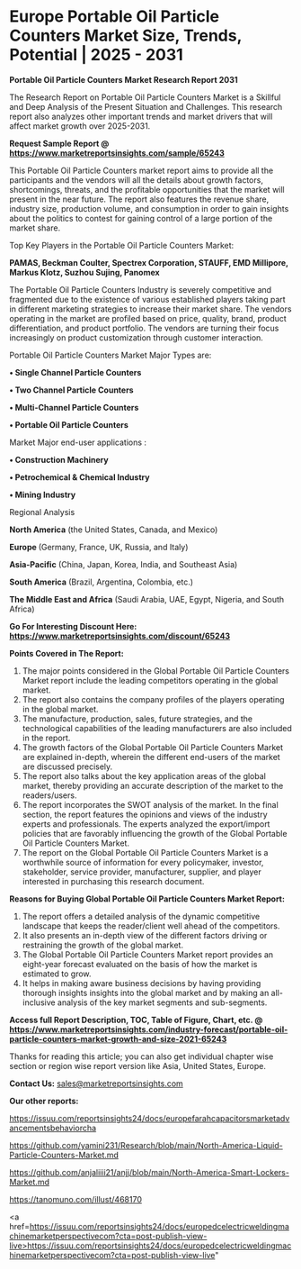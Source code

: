 # Europe Portable Oil Particle Counters Market Size, Trends, Potential | 2025 - 2031

<strong>Portable Oil Particle Counters Market Research Report 2031</strong>

The Research Report on Portable Oil Particle Counters Market is a Skillful and Deep Analysis of the Present Situation and Challenges. This research report also analyzes other important trends and market drivers that will affect market growth over 2025-2031.

<strong>Request Sample Report @ <a href=https://www.marketreportsinsights.com/sample/65243>https://www.marketreportsinsights.com/sample/65243</a></strong>

This Portable Oil Particle Counters market report aims to provide all the participants and the vendors will all the details about growth factors, shortcomings, threats, and the profitable opportunities that the market will present in the near future. The report also features the revenue share, industry size, production volume, and consumption in order to gain insights about the politics to contest for gaining control of a large portion of the market share.

Top Key Players in the Portable Oil Particle Counters Market:

<strong>PAMAS, Beckman Coulter, Spectrex Corporation, STAUFF, EMD Millipore, Markus Klotz, Suzhou Sujing, Panomex</strong>

The Portable Oil Particle Counters Industry is severely competitive and fragmented due to the existence of various established players taking part in different marketing strategies to increase their market share. The vendors operating in the market are profiled based on price, quality, brand, product differentiation, and product portfolio. The vendors are turning their focus increasingly on product customization through customer interaction.

Portable Oil Particle Counters Market Major Types are:

<strong>• Single Channel Particle Counters

• Two Channel Particle Counters

• Multi-Channel Particle Counters

• Portable Oil Particle Counters</strong>

Market Major end-user applications :

<strong>• Construction Machinery

• Petrochemical & Chemical Industry

• Mining Industry</strong>

Regional Analysis

</u><strong><b>North America</b></strong> (the United States, Canada, and Mexico)

<strong><b>Europe </b></strong>(Germany, France, UK, Russia, and Italy)

<strong><b>Asia-Pacific</b></strong> (China, Japan, Korea, India, and Southeast Asia)

<strong><b>South America</b></strong> (Brazil, Argentina, Colombia, etc.)

<strong><b>The Middle East and Africa</b></strong> (Saudi Arabia, UAE, Egypt, Nigeria, and South Africa)

<strong>Go For Interesting Discount Here: <a href=https://www.marketreportsinsights.com/discount/65243>https://www.marketreportsinsights.com/discount/65243</a></strong>

<strong>Points Covered in The Report:</strong>
<ol>
  <li>The major points considered in the Global Portable Oil Particle Counters Market report include the leading competitors operating in the global market.</li>
  <li>The report also contains the company profiles of the players operating in the global market.</li>
  <li>The manufacture, production, sales, future strategies, and the technological capabilities of the leading manufacturers are also included in the report.</li>
  <li>The growth factors of the Global Portable Oil Particle Counters Market are explained in-depth, wherein the different end-users of the market are discussed precisely.</li>
  <li>The report also talks about the key application areas of the global market, thereby providing an accurate description of the market to the readers/users.</li>
  <li>The report incorporates the SWOT analysis of the market. In the final section, the report features the opinions and views of the industry experts and professionals. The experts analyzed the export/import policies that are favorably influencing the growth of the Global Portable Oil Particle Counters Market.</li>
  <li>The report on the Global Portable Oil Particle Counters Market is a worthwhile source of information for every policymaker, investor, stakeholder, service provider, manufacturer, supplier, and player interested in purchasing this research document.</li>
</ol>
<strong>Reasons for Buying Global Portable Oil Particle Counters Market Report:</strong>

<ol>
  <li>The report offers a detailed analysis of the dynamic competitive landscape that keeps the reader/client well ahead of the competitors.</li>
  <li>It also presents an in-depth view of the different factors driving or restraining the growth of the global market.</li>
  <li>The Global Portable Oil Particle Counters Market report provides an eight-year forecast evaluated on the basis of how the market is estimated to grow.</li>
  <li>It helps in making aware business decisions by having providing thorough insights insights into the global market and by making an all-inclusive analysis of the key market segments and sub-segments.</li>
</ol>
<strong>Access full Report Description, TOC, Table of Figure, Chart, etc. @ <a href=https://www.marketreportsinsights.com/industry-forecast/portable-oil-particle-counters-market-growth-and-size-2021-65243>https://www.marketreportsinsights.com/industry-forecast/portable-oil-particle-counters-market-growth-and-size-2021-65243</a></strong>


Thanks for reading this article; you can also get individual chapter wise section or region wise report version like Asia, United States, Europe.

<strong>Contact Us:</strong>
sales@marketreportsinsights.com

<strong>Our other reports:</strong>

<a href=https://issuu.com/reportsinsights24/docs/europefarahcapacitorsmarketadvancementsbehaviorcha>https://issuu.com/reportsinsights24/docs/europefarahcapacitorsmarketadvancementsbehaviorcha</a>

<a href=https://github.com/yamini231/Research/blob/main/North-America-Liquid-Particle-Counters-Market.md>https://github.com/yamini231/Research/blob/main/North-America-Liquid-Particle-Counters-Market.md</a>

<a href=https://github.com/anjaliiii21/anjj/blob/main/North-America-Smart-Lockers-Market.md>https://github.com/anjaliiii21/anjj/blob/main/North-America-Smart-Lockers-Market.md</a>

<a href=https://tanomuno.com/illust/468170>https://tanomuno.com/illust/468170</a>

<a href=https://issuu.com/reportsinsights24/docs/europedcelectricweldingmachinemarketperspectivecom?cta=post-publish-view-live>https://issuu.com/reportsinsights24/docs/europedcelectricweldingmachinemarketperspectivecom?cta=post-publish-view-live</a>"
